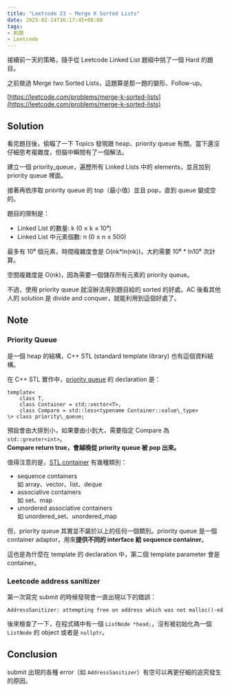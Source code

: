 ```yaml
---
title: "Leetcode 23 — Merge K Sorted Lists"
date: 2025-02-14T16:17:45+08:00
tags:
- 刷題
- Leetcode
---
```


接續前一天的策略，隨手從 Leetcode Linked List 題組中挑了一個 Hard 的題目。

之前做過 Merge two Sorted Lists，這題算是那一題的變形、Follow-up。

[https://leetcode.com/problems/merge-k-sorted-lists](https://leetcode.com/problems/merge-k-sorted-lists)

## Solution

看完題目後，偷瞄了一下 Topics 發現跟 heap、priority queue 有關。當下還沒仔細思考複雜度，但腦中瞬間有了一個解法。

建立一個 priority\_queue，遍歷所有 Linked Lists 中的 elements，並且加到 priority queue 裡面。

接著再依序取 priority queue 的 top（最小值）並且 pop，直到 queue 變成空的。

題目的限制是：

*   Linked List 的數量: k (0 ≤ k ≤ 10⁴)
*   Linked List 中元素個數: n (0 ≤ n ≤ 500)

最多有 10⁶ 個元素，時間複雜度會是 O(nk\*ln(nk))，大約需要 10⁶ \* ln10⁶ 次計算。

空間複雜度是 O(nk)，因為需要一個儲存所有元素的 priority queue。

不過，使用 priority queue 就沒辦法用到題目給的 sorted 的好處。AC 後看其他人的 solution 是 divide and conquer，就能利用到這個好處了。

## Note

### Priority Queue

是一個 heap 的結構，C++ STL (standard template library) 也有這個資料結構。

在 C++ STL 實作中，[priority queue](https://en.cppreference.com/w/cpp/container/priority_queue) 的 declaration 是：

```
template<  
    class T,  
    class Container = std::vector<T>,  
    class Compare = std::less<typename Container::value\_type>  
\> class priority\_queue;
```

預設會由大排到小，如果要由小到大，需要指定 Compare 為 `std::greater<int>`。  
**Compare return true，會越晚從 priority queue 被 pop 出來。**

值得注意的是，[STL container](https://en.cppreference.com/w/cpp/container) 有幾種類別：

*   sequence containers  
    如 array、vector、list、deque
*   associative containers  
    如 set、map
*   unordered associative containers  
    如 unordered\_set、unordered\_map

但，priority queue 其實並不屬於以上的任何一個類別。priority queue 是一個 container adaptor，用來**提供不同的 interface 給 sequence container**。

這也是為什麼在 template 的 declaration 中，第二個 template parameter 會是 container。

### Leetcode address sanitizer

第一次寫完 submit 的時候發現會一直出現以下的錯誤：

```
AddressSanitizer: attempting free on address which was not malloc()-ed
```

後來檢查了一下，在程式碼中有一個 `ListNode *head;`，沒有被初始化為一個 `ListNode` 的 object 或者是 `nullptr`。

## Conclusion

submit 出現的各種 error（如 `AddressSanitizer`）有空可以再更仔細的追究發生的原因。
